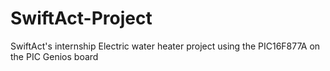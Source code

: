 # SwiftAct-Project
SwiftAct's internship Electric water heater project using the PIC16F877A on the PIC Genios board
